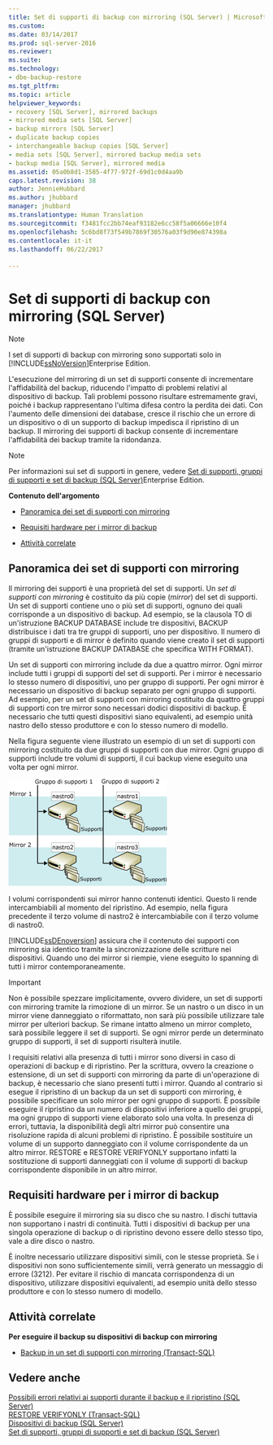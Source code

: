 ```yaml
---
title: Set di supporti di backup con mirroring (SQL Server) | Microsoft Docs
ms.custom: 
ms.date: 03/14/2017
ms.prod: sql-server-2016
ms.reviewer: 
ms.suite: 
ms.technology:
- dbe-backup-restore
ms.tgt_pltfrm: 
ms.topic: article
helpviewer_keywords:
- recovery [SQL Server], mirrored backups
- mirrored media sets [SQL Server]
- backup mirrors [SQL Server]
- duplicate backup copies
- interchangeable backup copies [SQL Server]
- media sets [SQL Server], mirrored backup media sets
- backup media [SQL Server], mirrored media
ms.assetid: 05a0b8d1-3585-4f77-972f-69d1c0d4aa9b
caps.latest.revision: 38
author: JennieHubbard
ms.author: jhubbard
manager: jhubbard
ms.translationtype: Human Translation
ms.sourcegitcommit: f3481fcc2bb74eaf93182e6cc58f5a06666e10f4
ms.openlocfilehash: 5c6bd8f73f549b7869f30576a03f9d90e874398a
ms.contentlocale: it-it
ms.lasthandoff: 06/22/2017

---
```

# <a name="mirrored-backup-media-sets-sql-server"></a>Set di supporti di backup con mirroring (SQL Server)
    
> [!NOTE]  
>  I set di supporti di backup con mirroring sono supportati solo in [!INCLUDE[ssNoVersion](../../includes/ssnoversion-md.md)]Enterprise Edition.  
  
 L'esecuzione del mirroring di un set di supporti consente di incrementare l'affidabilità del backup, riducendo l'impatto di problemi relativi al dispositivo di backup. Tali problemi possono risultare estremamente gravi, poiché i backup rappresentano l'ultima difesa contro la perdita dei dati. Con l'aumento delle dimensioni dei database, cresce il rischio che un errore di un dispositivo o di un supporto di backup impedisca il ripristino di un backup. Il mirroring dei supporti di backup consente di incrementare l'affidabilità dei backup tramite la ridondanza.  
  
> [!NOTE]  
>  Per informazioni sui set di supporti in genere, vedere [Set di supporti, gruppi di supporti e set di backup &#40;SQL Server&#41;](../../relational-databases/backup-restore/media-sets-media-families-and-backup-sets-sql-server.md)Enterprise Edition.  
  
 **Contenuto dell'argomento**  
  
-   [Panoramica dei set di supporti con mirroring](#OverviewofMirroredMediaSets)  
  
-   [Requisiti hardware per i mirror di backup](#HardwareReqs)  
  
-   [Attività correlate](#RelatedTasks)  
  
##  <a name="OverviewofMirroredMediaSets"></a> Panoramica dei set di supporti con mirroring  
 Il mirroring dei supporti è una proprietà del set di supporti. Un *set di supporti con mirroring* è costituito da più copie (*mirror*) del set di supporti. Un set di supporti contiene uno o più set di supporti, ognuno dei quali corrisponde a un dispositivo di backup. Ad esempio, se la clausola TO di un'istruzione BACKUP DATABASE include tre dispositivi, BACKUP distribuisce i dati tra tre gruppi di supporti, uno per dispositivo. Il numero di gruppi di supporti e di mirror è definito quando viene creato il set di supporti (tramite un'istruzione BACKUP DATABASE che specifica WITH FORMAT).  
  
 Un set di supporti con mirroring include da due a quattro mirror. Ogni mirror include tutti i gruppi di supporti del set di supporti. Per i mirror è necessario lo stesso numero di dispositivi, uno per gruppo di supporti. Per ogni mirror è necessario un dispositivo di backup separato per ogni gruppo di supporti. Ad esempio, per un set di supporti con mirroring costituito da quattro gruppi di supporti con tre mirror sono necessari dodici dispositivi di backup. È necessario che tutti questi dispositivi siano equivalenti, ad esempio unità nastro dello stesso produttore e con lo stesso numero di modello.  
  
 Nella figura seguente viene illustrato un esempio di un set di supporti con mirroring costituito da due gruppi di supporti con due mirror. Ogni gruppo di supporti include tre volumi di supporti, il cui backup viene eseguito una volta per ogni mirror.  
  
 ![Set di supporti con mirroring: due gruppi con due mirror](../../relational-databases/backup-restore/media/bnr-backup-media-mirror.gif "Set di supporti con mirroring: due gruppi con due mirror")  
  
 I volumi corrispondenti sui mirror hanno contenuti identici. Questo li rende intercambiabili al momento del ripristino. Ad esempio, nella figura precedente il terzo volume di nastro2 è intercambiabile con il terzo volume di nastro0.  
  
 [!INCLUDE[ssDEnoversion](../../includes/ssdenoversion-md.md)] assicura che il contenuto dei supporti con mirroring sia identico tramite la sincronizzazione delle scritture nei dispositivi. Quando uno dei mirror si riempie, viene eseguito lo spanning di tutti i mirror contemporaneamente.  
  
> [!IMPORTANT]  
>  Non è possibile spezzare implicitamente, ovvero dividere, un set di supporti con mirroring tramite la rimozione di un mirror. Se un nastro o un disco in un mirror viene danneggiato o riformattato, non sarà più possibile utilizzare tale mirror per ulteriori backup. Se rimane intatto almeno un mirror completo, sarà possibile leggere il set di supporti. Se ogni mirror perde un determinato gruppo di supporti, il set di supporti risulterà inutile.  
  
 I requisiti relativi alla presenza di tutti i mirror sono diversi in caso di operazioni di backup e di ripristino. Per la scrittura, ovvero la creazione o estensione, di un set di supporti con mirroring da parte di un'operazione di backup, è necessario che siano presenti tutti i mirror. Quando al contrario si esegue il ripristino di un backup da un set di supporti con mirroring, è possibile specificare un solo mirror per ogni gruppo di supporti. È possibile eseguire il ripristino da un numero di dispositivi inferiore a quello dei gruppi, ma ogni gruppo di supporti viene elaborato solo una volta. In presenza di errori, tuttavia, la disponibilità degli altri mirror può consentire una risoluzione rapida di alcuni problemi di ripristino. È possibile sostituire un volume di un supporto danneggiato con il volume corrispondente da un altro mirror. RESTORE e RESTORE VERIFYONLY supportano infatti la sostituzione di supporti danneggiati con il volume di supporti di backup corrispondente disponibile in un altro mirror.  
  
##  <a name="HardwareReqs"></a> Requisiti hardware per i mirror di backup  
 È possibile eseguire il mirroring sia su disco che su nastro. I dischi tuttavia non supportano i nastri di continuità. Tutti i dispositivi di backup per una singola operazione di backup o di ripristino devono essere dello stesso tipo, vale a dire disco o nastro.  
  
 È inoltre necessario utilizzare dispositivi simili, con le stesse proprietà. Se i dispositivi non sono sufficientemente simili, verrà generato un messaggio di errore (3212). Per evitare il rischio di mancata corrispondenza di un dispositivo, utilizzare dispositivi equivalenti, ad esempio unità dello stesso produttore e con lo stesso numero di modello.  
  
##  <a name="RelatedTasks"></a> Attività correlate  
 **Per eseguire il backup su dispositivi di backup con mirroring**  
  
-   [Backup in un set di supporti con mirroring &#40;Transact-SQL&#41;](../../relational-databases/backup-restore/back-up-to-a-mirrored-media-set-transact-sql.md)  
  
## <a name="see-also"></a>Vedere anche  
 [Possibili errori relativi ai supporti durante il backup e il ripristino &#40;SQL Server&#41;](../../relational-databases/backup-restore/possible-media-errors-during-backup-and-restore-sql-server.md)   
 [RESTORE VERIFYONLY &#40;Transact-SQL&#41;](../../t-sql/statements/restore-statements-verifyonly-transact-sql.md)   
 [Dispositivi di backup &#40;SQL Server&#41;](../../relational-databases/backup-restore/backup-devices-sql-server.md)   
 [Set di supporti, gruppi di supporti e set di backup &#40;SQL Server&#41;](../../relational-databases/backup-restore/media-sets-media-families-and-backup-sets-sql-server.md)  
  
  
